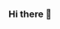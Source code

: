 ### Hi there 👋

<!--
**Verma-Chirag/Verma-Chirag** is a ✨ _special_ ✨ repository because its `README.md` (this file) appears on your GitHub profile.

Here are some ideas to get you started:

- 🔭 I’m currently Junior at [Eastlake High, Sammamish, Washington](https://ehs.lwsd.org/)
- 🌱 I’m currently learning Java Programming
- 👯 I’m looking to collaborate on Math and Java Projects
- 💬 Ask me about ... Maths
- 📫 How to reach me: Contact me :)
- 😄 Pronouns: ... He/His
- ⚡ Fun fact: 
-->
